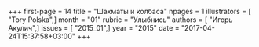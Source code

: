 +++
first-page = 14
title = "Шахматы и колбаса"
npages = 1
illustrators = [ "Tory Polska",]
month = "01"
rubric = "Улыбнись"
authors = [ "Игорь Акулич",]
issues = [ "2015_01",]
year = "2015"
date = "2017-04-24T15:37:58+03:00"
+++

